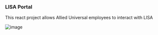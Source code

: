 ### LISA Portal

This react project allows Allied Universal employees to interact with LISA


![image](https://user-images.githubusercontent.com/69173146/93246374-87b5e080-f741-11ea-8756-b80b8cfcad37.png)
